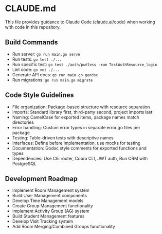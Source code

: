 # CLAUDE.md

This file provides guidance to Claude Code (claude.ai/code) when working with code in this repository.

## Build Commands
- Run server: `go run main.go serve`
- Run tests: `go test ./...`
- Run specific test: `go test ./auth/pwdless -run TestAuthResource_login`
- Lint code: `go vet ./...`
- Generate API docs: `go run main.go gendoc`
- Run migrations: `go run main.go migrate`

## Code Style Guidelines
- File organization: Package-based structure with resource separation
- Imports: Standard library first, third-party second, project imports last
- Naming: CamelCase for exported items, package names match directories
- Error handling: Custom error types in separate error.go files per package
- Testing: Table-driven tests with descriptive names
- Interfaces: Define before implementation, use mocks for testing
- Documentation: Godoc style comments for exported functions and types
- Dependencies: Use Chi router, Cobra CLI, JWT auth, Bun ORM with PostgreSQL

## Development Roadmap
- Implement Room Management system
- Build User Management components
- Develop Time Management models
- Create Group Management functionality
- Implement Activity Group (AG) system
- Build Student Management features
- Develop Visit Tracking system
- Add Room Merging/Combined Groups functionality